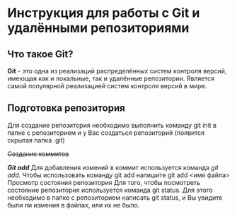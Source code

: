 # Инструкция для работы с Git и удалёнными репозиториями
## Что такое Git?
**Git** - это одна из реализаций распределённых систем контроля версий, имеющая как и локальные, так и удалённые репозитории. Является самой популярной реализацией систем контроля версий в мире.
## Подготовка репозитория
Для создание репозитория необходимо выполнить команду git init в папке с репозиторием и у Вас создаться репозиторий (появится скрытая папка .git)

~~Создание коммитов~~

***Git add***
Для добавления измений в коммит используется команда *git add*. Чтобы использовать команду git add напишите git add <имя файла>
Просмотр состояния репозитория
Для того, чтобы посмотреть состояние репозитория используется команда git status. Для этого необходимо в папке с репозиторием написать git status, и Вы увидите были ли измения в файлах, или их не было.
